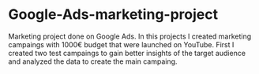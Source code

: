 # Google-Ads-marketing-project
Marketing project done on Google Ads. In this projects I created marketing campaings with 1000€ budget that were launched on YouTube. First I created two test campaings to gain better insights of the target audience and analyzed the data to create the main campaing.  
